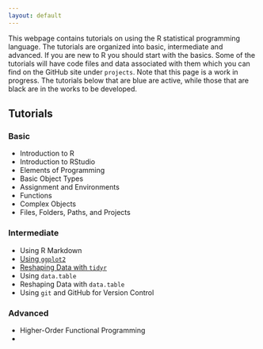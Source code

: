 ```yaml
---
layout: default
---
```


This webpage contains tutorials on using the R statistical programming language.
The tutorials are organized into basic, intermediate and advanced. 
If you are new to R you should start with the basics. 
Some of the tutorials will have code files and data associated with them which you can find on the GitHub site under `projects`.
Note that this page is a work in progress. 
The tutorials below that are blue are active, while those that are black are in the works to be developed.

## Tutorials

### Basic

* Introduction to R
* Introduction to RStudio
* Elements of Programming
* Basic Object Types
* Assignment and Environments
* Functions
* Complex Objects
* Files, Folders, Paths, and Projects

### Intermediate

* Using R Markdown
* [Using `ggplot2`](https://auqmer.github.io/TutoR/ggplot2_tutorial.html)
* [Reshaping Data with `tidyr`](https://auqmer.github.io/TutoR/reshaping_data_with_tidyr.html)
* Using `data.table`
* Reshaping Data with `data.table`
* Using `git` and GitHub for Version Control

### Advanced

* Higher-Order Functional Programming
* 
